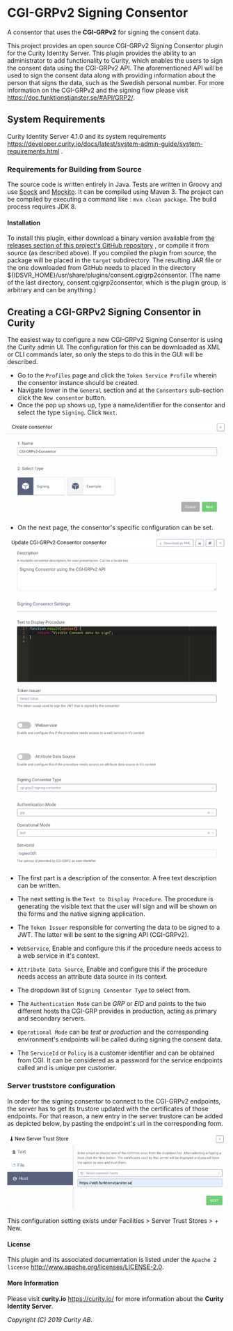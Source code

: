 # CGI-GRPv2 Signing Consentor

A consentor that uses the **CGI-GRPv2** for signing the consent data.

This project provides an open source CGI-GRPv2 Signing Consentor plugin for the Curity Identity Server.
This plugin provides the ability to an administrator to add functionality to Curity, which enables the users to sign the consent data using the CGI-GRPv2 API. 
The aforementioned API will be used to sign the consent data along with providing information about the person that signs the data, such as the Swedish personal number. 
For more information on the CGI-GRPv2 and the signing flow please visit <https://doc.funktionstjanster.se/#API/GRP2/>.

## System Requirements

Curity Identity Server 4.1.0 and its system requirements <https://developer.curity.io/docs/latest/system-admin-guide/system-requirements.html> .


### Requirements for Building from Source
The source code is written entirely in Java. Tests are written in Groovy and use [Spock](http://spockframework.org/) and [Mockito](https://site.mockito.org/).
It can be compiled using Maven 3. The project can be compiled by executing a command like : `mvn clean package`. The build process requires JDK 8.

#### Installation
To install this plugin, either download a binary version available from [the releases section of this project's GitHub repository](https://github.com/curityio/cgi-grp2-signing-consentor/releases) , or compile it from source (as described above). 
If you compiled the plugin from source, the package will be placed in the `target` subdirectory. The resulting JAR file or the one downloaded from GitHub needs to placed in the directory ${IDSVR_HOME}/usr/share/plugins/consent.cgigrp2consentor. 
(The name of the last directory, consent.cgigrp2consentor, which is the plugin group, is arbitrary and can be anything.)

## Creating a CGI-GRPv2 Signing Consentor in Curity
The easiest way to configure a new CGI-GRPv2 Signing Consentor is using the Curity admin UI. The configuration for this can be downloaded as XML or CLI commands later, so only the steps to do this in the GUI will be described.

- Go to the `Profiles` page and click the `Token Service Profile` wherein the consentor instance should be created.
- Navigate lower in the `General` section and at the `Consentors` sub-section click the `New consentor` button.
- Once the pop up shows up, type a name/identifier for the consentor and select the type `Signing`. Click `Next`.

![Create consentor](docs/images/create-consentor.png?raw=true "Create Consentor")

- On the next page, the consentor's specific configuration can be set.

![Update consentor](docs/images/update-consentor.png?raw=true "Update Consentor")

- The first part is a description of the consentor. A free text description can be written.

- The next setting is the `Text to Display Procedure`. The procedure is generating the visible text that the user will sign and will be shown on the forms and the native signing application. 

- The `Token Issuer` responsible for converting the data to be signed to a JWT. The latter will be sent to the signing API (CGI-GRPv2). 

- `WebService`, Enable and configure this if the procedure needs access to a web service in it's context.

- `Attribute Data Source`, Enable and configure this if the procedure needs access an attribute data source in its context.

- The dropdown list of `Signing Consentor Type` to select from.  

- The `Authentication Mode` can be *GRP* or *EID* and points to the two different hosts tha CGI-GRP provides in production, acting as primary and secondary servers. 

- `Operational Mode` can be *test* or *production* and the corresponding environment's endpoints will be called during signing the consent data.

- The `ServiceId` or `Policy` is a customer identifier and can be obtained from CGI. It can be considered as a password for the service endpoints called and is unique per customer. 


### Server truststore configuration
In order for the signing consentor to connect to the CGI-GRPv2 endpoints, the server has to get its trustore updated with the certificates of those endpoints.
For that reason, a new entry in the server trustore can be added as depicted below, by pasting the endpoint's url in the corresponding form.

![Update truststore](docs/images/new-server-truststore.png?raw=true "Update Consentor")

This configuration setting exists under Facilities > Server Trust Stores > + New.  

#### License


This plugin and its associated documentation is listed under the `Apache 2 license` <http://www.apache.org/licenses/LICENSE-2.0>.

#### More Information


Please visit **curity.io** <https://curity.io/> for more information about the **Curity Identity Server**.

*Copyright (C) 2019 Curity AB*.
